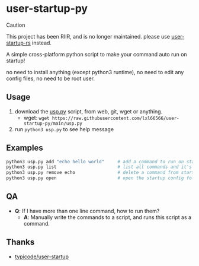 # user-startup-py

> [!CAUTION]
> This project has been RIIR, and is no longer maintained.
> please use [user-startup-rs](https://github.com/lxl66566/user-startup-rs) instead.

A simple cross-platform python script to make your command auto run on startup!

no need to install anything (except python3 runtime), no need to edit any config files, no need to be root user.

## Usage

1. download the [usp.py](https://github.com/lxl66566/user-startup-py/blob/main/usp.py) script, from web, git, wget or anything.
   - wget: `wget https://raw.githubusercontent.com/lxl66566/user-startup-py/main/usp.py`
2. run `python3 usp.py` to see help message

## Examples

```bash
python3 usp.py add "echo hello world"     # add a command to run on startup
python3 usp.py list                       # list all commands and it's id
python3 usp.py remove echo                # delete a command from startup (by id)
python3 usp.py open                       # open the startup config folder
```

## QA

- **Q**: If I have more than one line command, how to run them?
  - **A**: Manually write the commands to a script, and runs this script as a command.

## Thanks

- [typicode/user-startup](https://github.com/typicode/user-startup)
